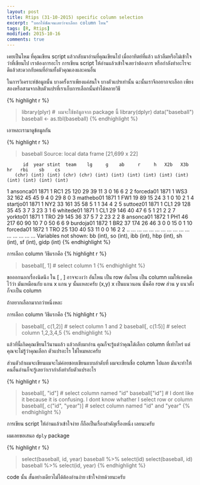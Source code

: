 ```yaml
---
layout: post
title: Rtips (31-10-2015) specific column selection
excerpt: "บอกให้ชัดเจนเลยว่าจะเลือก column ไหน"
tags: [R, Rtips]
modified: 2015-10-16
comments: true
---
```


เคยเป็นไหม ที่คุณเขียน script แล้วกลับมาอ่านที่คุณเขียนไป เมื่ออาทิตย์ที่แล้ว แล้วลืมหรือไม่เข้าใจว่าที่เขียนไป เราต้องการอะไร การเขียน script ให้อ่านแล้วเข้าใจเลยว่าต้องการ หรือกำลังทำอะไรจะ ดีแล้วสะดวกกับคนที่อ่านทั้งตัวคุณเองและคนอื่น

ในการวิเคราะห์ข้อมูลนั้น บางครั้งเราเพียงแค่สนใจ บางตัวแปรเท่านั้น ฉะนั้นเราจึกอยากจะเลือก เพียงสองหรือสามจากสิบตัวแปรที่เราเก็บการเลือกนั้นทำได้หลายวิธี


{% highlight r %}
> library(plyr) #  ผมจะใช้ขอ้มูลจาก package นี้
> library(dplyr)
> data("baseball")
> baseball <- as.tbl(baseball)
{% endhighlight %}

เอาหละเรามาดูข้อมูลกัน

{% highlight r %}
> baseball
Source: local data frame [21,699 x 22]

          id  year stint  team    lg     g    ab     r     h   X2b   X3b    hr   rbi    sb    cs
       (chr) (int) (int) (chr) (chr) (int) (int) (int) (int) (int) (int) (int) (int) (int) (int)
1  ansonca01  1871     1   RC1          25   120    29    39    11     3     0    16     6     2
2  forceda01  1871     1   WS3          32   162    45    45     9     4     0    29     8     0
3  mathebo01  1871     1   FW1          19    89    15    24     3     1     0    10     2     1
4  startjo01  1871     1   NY2          33   161    35    58     5     1     1    34     4     2
5  suttoez01  1871     1   CL1          29   128    35    45     3     7     3    23     3     1
6  whitede01  1871     1   CL1          29   146    40    47     6     5     1    21     2     2
7   yorkto01  1871     1   TRO          29   145    36    37     5     7     2    23     2     2
8  ansonca01  1872     1   PH1          46   217    60    90    10     7     0    50     6     6
9  burdoja01  1872     1   BR2          37   174    26    46     3     0     0    15     0     1
10 forceda01  1872     1   TRO          25   130    40    53    11     0     0    16     2     2
..       ...   ...   ...   ...   ...   ...   ...   ...   ...   ...   ...   ...   ...   ...   ...
Variables not shown: bb (int), so (int), ibb (int), hbp (int), sh (int), sf (int), gidp (int)
{% endhighlight %}


การเลือก column วิธีแรกคือ
{% highlight r %}
> baseball[, 1]  # select column 1
{% endhighlight %}

ขอออกนอกเรื่องนิดนึง ใน [ , ] อาจจะงงว่า อันไหน เป็น row อันไหน เป็น column  ผมให้เทคนิคไว้ว่า มันเหมือนกับ แกน  x  แกน y นั้นแหละครับ (x,y) x เป็นแนวนอน นั้นคือ row ส่วน  y แนวตั้ง ก็จะเป็น column

ถ้าอยากเลือกมากกว่าหนึ่งหละ

การเลือก column วิธีแรกคือ
{% highlight r %}
> baseball[, c(1,2)]  # select column 1 and 2
> baseball[, c(1:5)] # select column 1,2,3,4,5
{% endhighlight %}

แล้วทีนี้เกิดคุณเขียนไว้นานแล้ว แล้วกลับมาอ่าน คุณก็จะรู้แต่ว่าคุณได้เลือก column ที่เท่าไหร่ แต่คุณจะไม่รู้ว่าคุณเลือก ตัวแปรอะไร ใช่ไหมหละครับ

ส่วนตัวถ้าผมจะเขียนผมจะไม่ค่อยชอบเขียนแบบลำดับที่ ผมจะเขียนชื่อ column ไปแลย มันจะทำให้ คนอื่นอ่านก็จะรู้เลยว่าเรากำลังทำกับตัวแปรอะไร

{% highlight r %}
> baseball[, "id"] # select column named "id"
> baseball["id"] # I dont like it because it is confusing. I dont know whather I select row or column
> baseball[, c("id", "year")] # select column named "id" and "year"
{% endhighlight %}

การเขียน script ให้อ่านแล้วเข้าใจง่าย ก็ถือเป็นเรื่องสำคัญเรื่องหนึ่ง เลยนะครับ

ผมเลยขอเสนอ ```dply``` package

{% highlight r %}
> select(baseball, id, year)
> baseball %>% select(id)
> select(baseball, id)
> baseball %>% select(id, year)
{% endhighlight %}

code นั้น สั้นอย่างเดียวไม่ได้ต้องอ่านง่าย เข้าใจง่ายด้วยนะครับ
